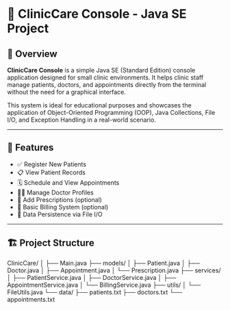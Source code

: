 # 🏥 ClinicCare Console - Java SE Project 

## 📌 Overview 

**ClinicCare Console** is a simple Java SE (Standard Edition) console application designed for small clinic environments. It helps clinic staff manage patients, doctors, and appointments directly from the terminal without the need for a graphical interface.

This system is ideal for educational purposes and showcases the application of Object-Oriented Programming (OOP), Java Collections, File I/O, and Exception Handling in a real-world scenario.

---

## 🎯 Features

- ✅ Register New Patients  
- 📋 View Patient Records  
- 🗓 Schedule and View Appointments  
- 👨‍⚕️ Manage Doctor Profiles  
- 💊 Add Prescriptions (optional)  
- 📄 Basic Billing System (optional)  
- 💾 Data Persistence via File I/O  

---

## 🏗 Project Structure

ClinicCare/
│
├── Main.java
├── models/
│ ├── Patient.java
│ ├── Doctor.java
│ ├── Appointment.java
│ └── Prescription.java
├── services/
│ ├── PatientService.java
│ ├── DoctorService.java
│ ├── AppointmentService.java
│ └── BillingService.java
├── utils/
│ └── FileUtils.java
└── data/
├── patients.txt
├── doctors.txt
└── appointments.txt
